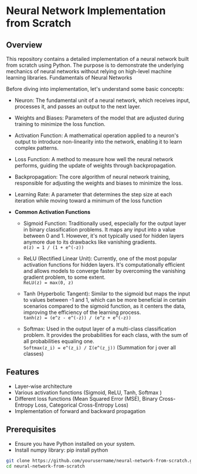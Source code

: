 # Neural Network Implementation from Scratch

## Overview
This repository contains a detailed implementation of a neural network built from scratch using Python. The purpose is to demonstrate the underlying mechanics of neural networks without relying on high-level machine learning libraries.
Fundamentals of Neural Networks

Before diving into implementation, let's understand some basic concepts:

- Neuron: The fundamental unit of a neural network, which receives input, processes it, and passes an output to the next layer.
- Weights and Biases: Parameters of the model that are adjusted during training to minimize the loss function.
- Activation Function: A mathematical operation applied to a neuron's output to introduce non-linearity into the network, enabling it to learn complex patterns.
- Loss Function: A method to measure how well the neural network performs, guiding the update of weights through backpropagation.
- Backpropagation: The core algorithm of neural network training, responsible for adjusting the weights and biases to minimize the loss.
- Learning Rate: A parameter that determines the step size at each iteration while moving toward a minimum of the loss function

- <b>Common Activation Functions</b>

    - Sigmoid Function: Traditionally used, especially for the output layer in binary classification problems. It maps any input into a value between 0 and 1. However, it's not typically used for hidden layers anymore due to its drawbacks like vanishing gradients.<br>
    `σ(z) = 1 / (1 + e^(-z))`

    - ReLU (Rectified Linear Unit): Currently, one of the most popular activation functions for hidden layers. It's computationally efficient and allows models to converge faster by overcoming the vanishing gradient problem, to some extent.<br>
   `ReLU(z) = max(0, z)`

    - Tanh (Hyperbolic Tangent): Similar to the sigmoid but maps the input to values between -1 and 1, which can be more beneficial in certain scenarios compared to the sigmoid function, as it centers the data, improving the efficiency of the learning process.<br>
   `tanh(z) = (e^z - e^(-z)) / (e^z + e^(-z))`

    - Softmax: Used in the output layer of a multi-class classification problem. It provides the probabilities for each class, with the sum of all probabilities equaling one.<br>
   `Softmax(z_i) = e^(z_i) / Σ(e^(z_j))` (Summation for j over all classes)

## Features
- Layer-wise architecture
- Various activation functions (Sigmoid, ReLU, Tanh, Softmax )
- Different loss functions (Mean Squared Error (MSE), Binary Cross-Entropy Loss, Categorical Cross-Entropy Loss)
- Implementation of forward and backward propagation

## Prerequisites
- Ensure you have Python installed on your system. 
- Install numpy library: pip install python


```bash
git clone https://github.com/yourusername/neural-network-from-scratch.git
cd neural-network-from-scratch
